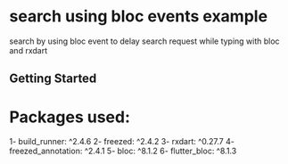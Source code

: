 # search using bloc events example

search by using bloc event to delay search request while typing with bloc and rxdart


## Getting Started

# Packages used:
   1-  build_runner: ^2.4.6
   2-  freezed: ^2.4.2
   3-  rxdart: ^0.27.7
   4-  freezed_annotation: ^2.4.1
   5-  bloc: ^8.1.2
   6-  flutter_bloc: ^8.1.3

   
